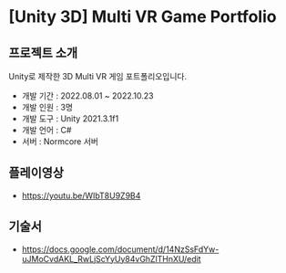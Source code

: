 # [Unity 3D] Multi VR Game Portfolio


## 프로젝트 소개
Unity로 제작한 3D Multi VR 게임 포트폴리오입니다.
+ 개발 기간 : 2022.08.01 ~ 2022.10.23
+ 개발 인원 : 3명
+ 개발 도구 : Unity 2021.3.1f1
+ 개발 언어 : C#
+ 서버 : Normcore 서버



## 플레이영상 
+ <https://youtu.be/WIbT8U9Z9B4>

## 기술서
+ <https://docs.google.com/document/d/14NzSsFdYw-uJMoCvdAKL_RwLjScYyUy84vGhZlTHnXU/edit>

